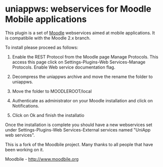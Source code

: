 uniappws: webservices for Moodle Mobile applications
====================================================

This plugin is a set of [Moodle](http://moodle.org) webservices aimed at mobile 
applications. It is compatibile with the Moodle 2.x branch.

To install please proceed as follows:

1. Enable the REST Protocol from the Moodle page Manage Protocols.
	This access this page click on Settings-Plugins-Web Services-Manage Protocols.
	Enable Web service documentation flag.

2. Decompress the uniappws archive and move the rename the folder to uniappws.

3. Move the folder to MOODLEROOT/local

4. Authenticate as administrator on your Moodle installation and click on Notifications.

5. Click on Ok and finish the installatio

Once the installation is complete you should have a new webservices set under
Settings-Plugins-Web Services-External services named "UniApp web services".

This is a fork of the Moodbile project. Many thanks to all people that have been working on it.

Moodbile - http://www.moodbile.org

